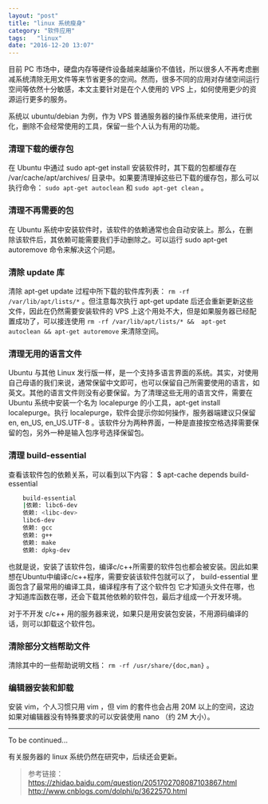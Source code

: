 ```yaml
---
layout: "post"
title: "linux 系统瘦身"
category: "软件应用"
tags:   "linux"
date: "2016-12-20 13:07"
---
```


目前 PC 市场中，硬盘内存等硬件设备越来越廉价不值钱，所以很多人不再考虑删减系统清除无用文件等来节省更多的空间。然而，很多不同的应用对存储空间运行空间等依然十分敏感，本文主要针对是在个人使用的 VPS 上，如何使用更少的资源运行更多的服务。

系统以 ubuntu/debian 为例，作为 VPS 普通服务器的操作系统来使用，进行优化，删除不会经常使用的工具，保留一些个人认为有用的功能。

### 清理下载的缓存包

在 Ubuntu 中通过 sudo apt-get install 安装软件时，其下载的包都缓存在 /var/cache/apt/archives/ 目录中。如果要清理掉这些已下载的缓存包，那么可以执行命令：
`sudo apt-get autoclean` 和 `sudo apt-get clean` 。

<!-- more -->

### 清理不再需要的包

在 Ubuntu 系统中安装软件时，该软件的依赖通常也会自动安装上。那么，在删除该软件后，其依赖可能需要我们手动删除之。可以运行 sudo apt-get autoremove 命令来解决这个问题。

### 清除 update 库

清除 apt-get update 过程中所下载的软件库列表： `rm -rf /var/lib/apt/lists/*` 。但注意每次执行 apt-get update 后还会重新更新这些文件，因此在仍然需要安装软件的 VPS 上这个用处不大，但是如果服务器已经配置成功了，可以接连使用  `rm -rf /var/lib/apt/lists/* &&  apt-get autoclean && apt-get autoremove` 来清除空间。

### 清理无用的语言文件

Ubuntu 与其他 Linux 发行版一样，是一个支持多语言界面的系统。其实，对使用自己母语的我们来说，通常保留中文即可，也可以保留自己所需要使用的语言，如英文。其他的语言文件则没有必要保留。为了清理这些无用的语言文件，需要在 Ubuntu 系统中安装一个名为 localepurge 的小工具，apt-get install localepurge。执行 localepurge，软件会提示你如何操作，服务器端建议只保留 en, en_US, en_US.UTF-8 。该软件分为两种界面，一种是直接按空格选择需要保留的包，另外一种是输入包序号选择保留包。


### 清理 build-essential 

查看该软件包的依赖关系，可以看到以下内容：
$ apt-cache depends build-essential

```sh
	build-essential
	|依赖: libc6-dev
	依赖: <libc-dev>
	libc6-dev
	依赖: gcc
	依赖: g++
	依赖: make
	依赖: dpkg-dev
```

也就是说，安装了该软件包，编译c/c++所需要的软件包也都会被安装。因此如果想在Ubuntu中编译c/c++程序，需要安装该软件包就可以了， build-essential 里面包含了最常用的编译工具，编译程序有了这个软件包
它才知道头文件在哪，也才知道库函数在哪，还会下载其他依赖的软件包，最后才组成一个开发环境。

对于不开发 c/c++ 用的服务器来说，如果只是用安装包安装，不用源码编译的话，则可以卸载这个软件包。


### 清除部分文档帮助文件

清除其中的一些帮助说明文档： `rm -rf /usr/share/{doc,man}` 。


### 编辑器安装和卸载

安装 vim，个人习惯只用 vim ，但 vim 的套件也会占用 20M 以上的空间，这边如果对编辑器没有特殊要求的可以安装使用 nano （约 2M 大小）。


***

To be continued...

有关服务器的 linux 系统仍然在研究中，后续还会更新。


> 参考链接：
> https://zhidao.baidu.com/question/2051702708087103867.html
> http://www.cnblogs.com/dolphi/p/3622570.html
